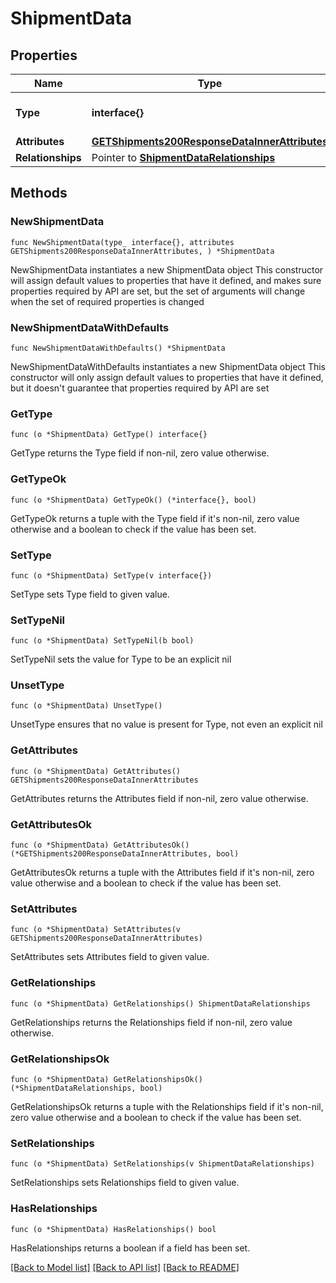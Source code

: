 # ShipmentData

## Properties

Name | Type | Description | Notes
------------ | ------------- | ------------- | -------------
**Type** | **interface{}** | The resource&#39;s type | 
**Attributes** | [**GETShipments200ResponseDataInnerAttributes**](GETShipments200ResponseDataInnerAttributes.md) |  | 
**Relationships** | Pointer to [**ShipmentDataRelationships**](ShipmentDataRelationships.md) |  | [optional] 

## Methods

### NewShipmentData

`func NewShipmentData(type_ interface{}, attributes GETShipments200ResponseDataInnerAttributes, ) *ShipmentData`

NewShipmentData instantiates a new ShipmentData object
This constructor will assign default values to properties that have it defined,
and makes sure properties required by API are set, but the set of arguments
will change when the set of required properties is changed

### NewShipmentDataWithDefaults

`func NewShipmentDataWithDefaults() *ShipmentData`

NewShipmentDataWithDefaults instantiates a new ShipmentData object
This constructor will only assign default values to properties that have it defined,
but it doesn't guarantee that properties required by API are set

### GetType

`func (o *ShipmentData) GetType() interface{}`

GetType returns the Type field if non-nil, zero value otherwise.

### GetTypeOk

`func (o *ShipmentData) GetTypeOk() (*interface{}, bool)`

GetTypeOk returns a tuple with the Type field if it's non-nil, zero value otherwise
and a boolean to check if the value has been set.

### SetType

`func (o *ShipmentData) SetType(v interface{})`

SetType sets Type field to given value.


### SetTypeNil

`func (o *ShipmentData) SetTypeNil(b bool)`

 SetTypeNil sets the value for Type to be an explicit nil

### UnsetType
`func (o *ShipmentData) UnsetType()`

UnsetType ensures that no value is present for Type, not even an explicit nil
### GetAttributes

`func (o *ShipmentData) GetAttributes() GETShipments200ResponseDataInnerAttributes`

GetAttributes returns the Attributes field if non-nil, zero value otherwise.

### GetAttributesOk

`func (o *ShipmentData) GetAttributesOk() (*GETShipments200ResponseDataInnerAttributes, bool)`

GetAttributesOk returns a tuple with the Attributes field if it's non-nil, zero value otherwise
and a boolean to check if the value has been set.

### SetAttributes

`func (o *ShipmentData) SetAttributes(v GETShipments200ResponseDataInnerAttributes)`

SetAttributes sets Attributes field to given value.


### GetRelationships

`func (o *ShipmentData) GetRelationships() ShipmentDataRelationships`

GetRelationships returns the Relationships field if non-nil, zero value otherwise.

### GetRelationshipsOk

`func (o *ShipmentData) GetRelationshipsOk() (*ShipmentDataRelationships, bool)`

GetRelationshipsOk returns a tuple with the Relationships field if it's non-nil, zero value otherwise
and a boolean to check if the value has been set.

### SetRelationships

`func (o *ShipmentData) SetRelationships(v ShipmentDataRelationships)`

SetRelationships sets Relationships field to given value.

### HasRelationships

`func (o *ShipmentData) HasRelationships() bool`

HasRelationships returns a boolean if a field has been set.


[[Back to Model list]](../README.md#documentation-for-models) [[Back to API list]](../README.md#documentation-for-api-endpoints) [[Back to README]](../README.md)


